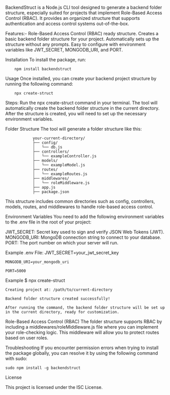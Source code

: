 BackendStruct is a Node.js CLI tool designed to generate a backend folder structure, especially suited for projects that implement Role-Based Access Control (RBAC). It provides an organized structure that supports authentication and access control systems out-of-the-box.

Features:-
	Role-Based Access Control (RBAC) ready structure.
	Creates a basic backend folder structure for your project.
	Automatically sets up the structure without any prompts.
	Easy to configure with environment variables like JWT_SECRET, MONGODB_URI, and PORT.

Installation
To install the package, run:

		npm install backendstruct

Usage
Once installed, you can create your backend project structure by running the following command:

		npx create-struct

Steps:
Run the npx create-struct command in your terminal.
The tool will automatically create the backend folder structure in the current directory.
After the structure is created, you will need to set up the necessary environment variables.

Folder Structure
The tool will generate a folder structure like this:

				your-current-directory/
				├── config/
				│   └── db.js
				├── controllers/
				│   └── exampleController.js
				├── models/
				│   └── exampleModel.js
				├── routes/
				│   └── exampleRoutes.js
				├── middlewares/
				│   └── roleMiddleware.js
				├── app.js
				├── package.json
This structure includes common directories such as config, controllers, models, routes, and middlewares to handle role-based access control.

Environment Variables
You need to add the following environment variables to the .env file in the root of your project:

JWT_SECRET: Secret key used to sign and verify JSON Web Tokens (JWT).
MONGODB_URI: MongoDB connection string to connect to your database.
PORT: The port number on which your server will run.

Example .env File:
	JWT_SECRET=your_jwt_secret_key
 
	MONGODB_URI=your_mongodb_uri
 
	PORT=5000

Example
	$ npx create-struct
 
	Creating project at: /path/to/current-directory
 
	Backend folder structure created successfully!
 
	After running the command, the backend folder structure will be set up in the current directory, ready for customization.

Role-Based Access Control (RBAC)
The folder structure supports RBAC by including a middlewares/roleMiddleware.js file where you can implement your role-checking logic. This middleware will allow you to protect routes based on user roles.

Troubleshooting
If you encounter permission errors when trying to install the package globally, you can resolve it by using the following command with sudo:

	sudo npm install -g backendstruct


License

This project is licensed under the ISC License.
